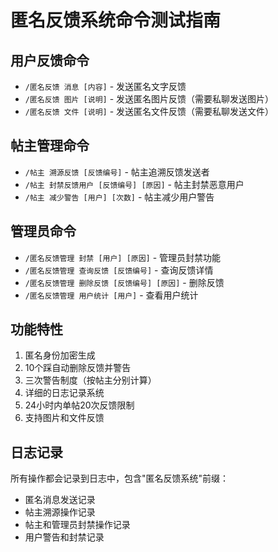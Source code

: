 # 匿名反馈系统命令测试指南

## 用户反馈命令
- `/匿名反馈 消息 [内容]` - 发送匿名文字反馈
- `/匿名反馈 图片 [说明]` - 发送匿名图片反馈（需要私聊发送图片）
- `/匿名反馈 文件 [说明]` - 发送匿名文件反馈（需要私聊发送文件）

## 帖主管理命令
- `/帖主 溯源反馈 [反馈编号]` - 帖主追溯反馈发送者
- `/帖主 封禁反馈用户 [反馈编号] [原因]` - 帖主封禁恶意用户
- `/帖主 减少警告 [用户] [次数]` - 帖主减少用户警告

## 管理员命令
- `/匿名反馈管理 封禁 [用户] [原因]` - 管理员封禁功能
- `/匿名反馈管理 查询反馈 [反馈编号]` - 查询反馈详情
- `/匿名反馈管理 删除反馈 [反馈编号] [原因]` - 删除反馈
- `/匿名反馈管理 用户统计 [用户]` - 查看用户统计

## 功能特性
1. 匿名身份加密生成
2. 10个踩自动删除反馈并警告
3. 三次警告制度（按帖主分别计算）
4. 详细的日志记录系统
5. 24小时内单帖20次反馈限制
6. 支持图片和文件反馈

## 日志记录
所有操作都会记录到日志中，包含"匿名反馈系统"前缀：
- 匿名消息发送记录
- 帖主溯源操作记录
- 帖主和管理员封禁操作记录
- 用户警告和封禁记录 